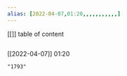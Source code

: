 ```yaml
---
alias: [2022-04-07,01:20,,,,,,,,,,,]
---
```

[[]]
table of content
```toc
```

[[2022-04-07]] 01:20

```query
"1793"
```